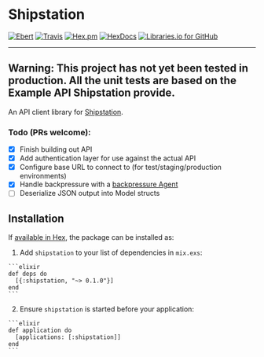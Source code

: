 # Shipstation

[![Ebert](https://ebertapp.io/github/johnhamelink/shipstation.svg)](https://ebertapp.io/github/johnhamelink/shipstation)
[![Travis](https://img.shields.io/travis/johnhamelink/shipstation.svg)](https://travis-ci.org/johnhamelink/shipstation)
[![Hex.pm](https://img.shields.io/hexpm/v/shipstation.svg)](https://hex.pm/packages/shipstation)
[![HexDocs](https://img.shields.io/badge/hex-docs-blue.svg)](https://hexdocs.pm/shipstation)
[![Libraries.io for GitHub](https://img.shields.io/librariesio/github/johnhamelink/shipstation.svg)](https://libraries.io/github/johnhamelink/shipstation)

---

## Warning: This project has not yet been tested in production. All the unit tests are based on the Example API Shipstation provide.

An API client library for [Shipstation](https://shipstation.com).

### Todo (PRs welcome):

 - [x] Finish building out API
 - [x] Add authentication layer for use against the actual API
 - [x] Configure base URL to connect to (for test/staging/production environments)
 - [x] Handle backpressure with a [backpressure Agent](https://github.com/johnhamelink/shipstation/blob/master/lib/request_limit.ex)
 - [ ] Deserialize JSON output into Model structs

## Installation

If [available in Hex](https://hex.pm/docs/publish), the package can be installed as:

  1. Add `shipstation` to your list of dependencies in `mix.exs`:

    ```elixir
    def deps do
      [{:shipstation, "~> 0.1.0"}]
    end
    ```

  2. Ensure `shipstation` is started before your application:

    ```elixir
    def application do
      [applications: [:shipstation]]
    end
    ```
